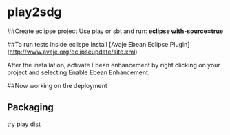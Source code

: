 # play2sdg


##Create eclipse project
Use play or sbt and run:  **eclipse with-source=true**

##To run tests inside eclispe
Install [Avaje Ebean Eclipse Plugin] (http://www.avaje.org/eclipseupdate/site.xml)

After the installation, activate Ebean enhancement by right clicking on your project and selecting Enable Ebean Enhancement.

##Now working on the deployment

## Packaging
try play dist
